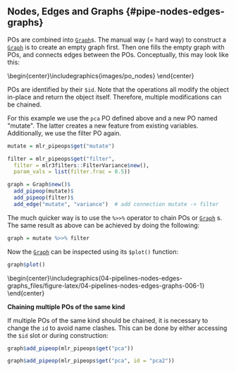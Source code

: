 
## Nodes, Edges and Graphs {#pipe-nodes-edges-graphs}



POs are combined into [`Graph`](https://mlr3pipelines.mlr-org.com/reference/Graph.html)s.
The manual way (= hard way) to construct a [`Graph`](https://mlr3pipelines.mlr-org.com/reference/Graph.html)  is to create an empty graph first.
Then one fills the empty graph with POs, and connects edges between the POs.
Conceptually, this may look like this:


\begin{center}\includegraphics{images/po_nodes} \end{center}

POs are identified by their `$id`.
Note that the operations all modify the object in-place and return the object itself.
Therefore, multiple modifications can be chained.

For this example we use the `pca` PO defined above and a new PO named "mutate".
The latter creates a new feature from existing variables.
Additionally, we use the filter PO again.


```r
mutate = mlr_pipeops$get("mutate")

filter = mlr_pipeops$get("filter",
  filter = mlr3filters::FilterVariance$new(),
  param_vals = list(filter.frac = 0.5))
```


```r
graph = Graph$new()$
  add_pipeop(mutate)$
  add_pipeop(filter)$
  add_edge("mutate", "variance")  # add connection mutate -> filter
```

The much quicker way is to use the `%>>%` operator to chain POs or [`Graph`](https://mlr3pipelines.mlr-org.com/reference/Graph.html) s.
The same result as above can be achieved by doing the following:


```r
graph = mutate %>>% filter
```

Now the [`Graph`](https://mlr3pipelines.mlr-org.com/reference/Graph.html)  can be inspected using its `$plot()` function:


```r
graph$plot()
```



\begin{center}\includegraphics{04-pipelines-nodes-edges-graphs_files/figure-latex/04-pipelines-nodes-edges-graphs-006-1} \end{center}

**Chaining multiple POs of the same kind**

If multiple POs of the same kind should be chained, it is necessary to change the `id` to avoid name clashes.
This can be done by either accessing the `$id` slot or during construction:


```r
graph$add_pipeop(mlr_pipeops$get("pca"))
```


```r
graph$add_pipeop(mlr_pipeops$get("pca", id = "pca2"))
```
